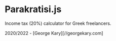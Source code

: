 # Parakratisi.js

Income tax (20%) calculator for Greek freelancers.

2020/2022 - [George Kary][//georgekary.com]
